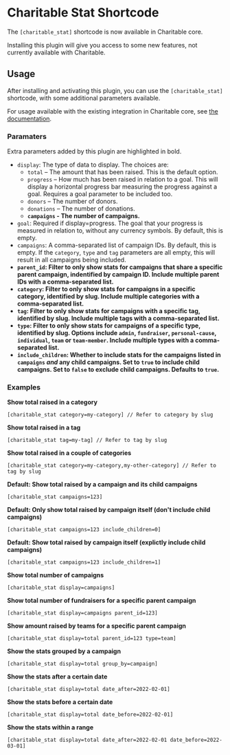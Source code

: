 # Charitable Stat Shortcode
The `[charitable_stat]` shortcode is now available in Charitable core.

Installing this plugin will give you access to some new features, not currently available with Charitable.

## Usage
After installing and activating this plugin, you can use the `[charitable_stat]` shortcode, with some additional parameters available.

For usage available with the existing integration in Charitable core, see [the documentation](https://www.wpcharitable.com/documentation/stats-shortcode/).

### Paramaters

Extra parameters added by this plugin are highlighted in bold.

- `display`: The type of data to display. The choices are:
  - `total` – The amount that has been raised. This is the default option.
  - `progress` – How much has been raised in relation to a goal. This will display a horizontal progress bar measuring the progress against a goal. Requires a goal parameter to be included too.
  - `donors` – The number of donors.
  - `donations` – The number of donations.
  - **`campaigns` - The number of campaigns.**
- `goal`: Required if display=progress. The goal that your progress is measured in relation to, without any currency symbols. By default, this is empty.
- `campaigns`: A comma-separated list of campaign IDs. By default, this is empty. If the `category`, `type` and `tag` parameters are all empty, this will result in all campaigns being included.
- **`parent_id`: Filter to only show stats for campaigns that share a specific parent campaign, indentified by campaign ID. Include multiple parent IDs with a comma-separated list.**
- **`category`: Filter to only show stats for campaigns in a specific category, identified by slug. Include multiple categories with a comma-separated list.**
- **`tag`: Filter to only show stats for campaigns with a specific tag, identified by slug. Include multiple tags with a comma-separated list.**
- **`type`: Filter to only show stats for campaigns of a specific type, identified by slug. Options include `admin`, `fundraiser`, `personal-cause`, `individual`, `team` or `team-member`. Include multiple types with a comma-separated list.**
- **`include_children`: Whether to include stats for the campaigns listed in `campaigns` _and_ any child campaigns. Set to `true` to include child campaigns. Set to `false` to exclude child campaigns. Defaults to `true`.**

### Examples

**Show total raised in a category**
```
[charitable_stat category=my-category] // Refer to category by slug
```

**Show total raised in a tag**
```
[charitable_stat tag=my-tag] // Refer to tag by slug
```

**Show total raised in a couple of categories**
```
[charitable_stat category=my-category,my-other-category] // Refer to tag by slug
```

**Default: Show total raised by a campaign and its child campaigns**
```
[charitable_stat campaigns=123]
```

**Default: Only show total raised by campaign itself (don't include child campaigns)**
```
[charitable_stat campaigns=123 include_children=0]
```

**Default: Show total raised by campaign itself (explictly include child campaigns)**
```
[charitable_stat campaigns=123 include_children=1]
```

**Show total number of campaigns**
```
[charitable_stat display=campaigns]
```

**Show total number of fundraisers for a specific parent campaign**
```
[charitable_stat display=campaigns parent_id=123]
```

**Show amount raised by teams for a specific parent campaign**
```
[charitable_stat display=total parent_id=123 type=team]
```

**Show the stats grouped by a campaign**
```
[charitable_stat display=total group_by=campaign]
```

**Show the stats after a certain date**
```
[charitable_stat display=total date_after=2022-02-01]
```

**Show the stats before a certain date**
```
[charitable_stat display=total date_before=2022-02-01]
```

**Show the stats within a range**
```
[charitable_stat display=total date_after=2022-02-01 date_before=2022-03-01]
```